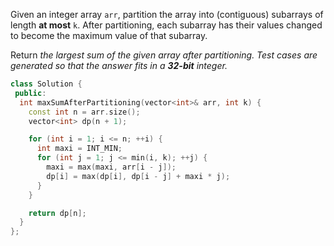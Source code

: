 Given an integer array `arr`, partition the array into (contiguous) subarrays of length **at most** `k`. After partitioning, each subarray has their values changed to become the maximum value of that subarray.

Return _the largest sum of the given array after partitioning. Test cases are generated so that the answer fits in a **32-bit** integer._

```cpp
class Solution {
 public:
  int maxSumAfterPartitioning(vector<int>& arr, int k) {
    const int n = arr.size();
    vector<int> dp(n + 1);

    for (int i = 1; i <= n; ++i) {
      int maxi = INT_MIN;
      for (int j = 1; j <= min(i, k); ++j) {
        maxi = max(maxi, arr[i - j]);
        dp[i] = max(dp[i], dp[i - j] + maxi * j);
      }
    }

    return dp[n];
  }
};
```